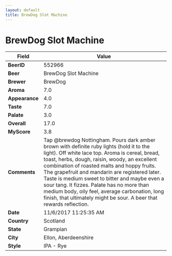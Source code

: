 ```yaml
---
layout: default
title: BrewDog Slot Machine
---
```


# BrewDog Slot Machine

| Field         | Value     |
|---------------|-----------|
| **BeerID** | 552966 |
| **Beer** | BrewDog Slot Machine |
| **Brewer** | BrewDog |
| **Aroma** | 7.0 |
| **Appearance** | 4.0 |
| **Taste** | 7.0 |
| **Palate** | 3.0 |
| **Overall** | 17.0 |
| **MyScore** | 3.8 |
| **Comments** | Tap @brewdog Nottingham. Pours dark amber brown with definite ruby lights &#40;hold it to the light&#41;. Off white lace top. Aroma is cereal, bread, toast, herbs, dough, raisin, woody, an excellent combination of roasted malts and hoppy fruits. The grapefruit and mandarin are registered later. Taste is medium sweet to bitter and maybe even a sour tang. It fizzes. Palate has no more than medium body, oily feel, average carbonation, long finish, that ultimately might be sour. A beer that rewards reflection. |
| **Date** | 11/6/2017 11:25:35 AM |
| **Country** | Scotland |
| **State** | Grampian |
| **City** | Ellon, Aberdeenshire |
| **Style** | IPA - Rye |
